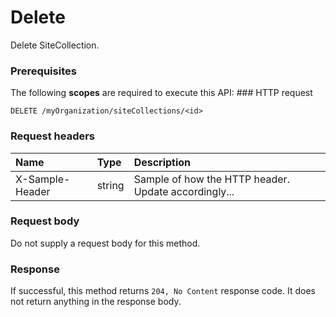 # Delete

Delete SiteCollection.
### Prerequisites
The following **scopes** are required to execute this API: ### HTTP request
<!-- { "blockType": "ignored" } -->
```http
DELETE /myOrganization/siteCollections/<id>

```
### Request headers
| Name       | Type | Description|
|:---------------|:--------|:----------|
| X-Sample-Header  | string  | Sample of how the HTTP header. Update accordingly...|

### Request body
Do not supply a request body for this method.


### Response
If successful, this method returns `204, No Content` response code. It does not return anything in the response body.


<!-- uuid: 132a37a1-f737-442f-a16f-7a752a4aeaef
2015-10-15 04:04:59 UTC -->
<!-- {
  "type": "#page.annotation",
  "description": "Delete",
  "keywords": "",
  "section": "documentation",
  "tocPath": ""
}-->